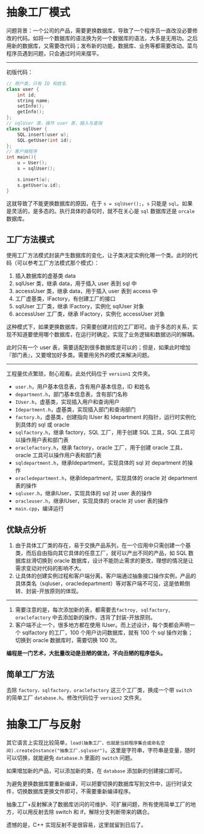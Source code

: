 # 抽象工厂模式

问题背景：一个公司的产品，需要更换数据库，导致了一个程序员一直改没必要修改的代码。如将一个数据库的语法换为另一个数据库的语法，大多是无用功。之后用新的数据库，又需要改代码；发布新的功能，数据库、业务等都需要改动。菜鸟程序员遇到问题，只会通过时间来摆平。

---

初版代码：

```cpp
// 用户类，只有 ID 和姓名
class user {
    int id;
    string name;
    setInfo();
    getInfo();
};
// sqlUser 类，操作 user 表，插入与查询
class sqlUser {
    SQL.insert(user u);
    SQL.getUser(int id);
};
// 客户端程序
int main(){
    u = User();
    s = sqlUser();

    s.insert(u);
    s.getUser(u.id);
}
```

这就导致了不能更换数据库的原因，在于 `s = sqlUser();`，`s` 只能是 `sql`。如果是灵活的，是多态的。执行具体的语句时，就不在关心是 `sql` 数据库还是 `orcale` 数据库。

## 工厂方法模式

使用工厂方法模式封装产生数据库的变化，让子类决定实例化哪一个类。此时的代码（可以参考工厂方法模式那个模式）：

1. 插入数据库的虚基类 data
2. sqlUser 类，继承 data，用于插入 user 表到 sql 中
3. accessUser 类，继承 data，用于插入 user 表到 access 中
4. 工厂虚基类，IFactory，有创建工厂的接口
5. sqlUser 工厂类，继承 IFactory，实例化 sqlUser 对象
6. accessUser 工厂类，继承 IFactory，实例化 accessUser 对象

这种模式下，如果更换数据库，只需要创建对应的工厂即可。由于多态的关系，实现不知道要使用哪个数据库，在运行时确定。实现了业务逻辑和数据访问的解耦。

此时只有一个 user 表，需要适配到很多数据库是可以的；但是，如果此时增加『部门表』，又要增加好多类。需要用另外的模式来解决问题。

---

工程量优点繁琐，耐心观看。此处代码位于 `version1` 文件夹。

- `user.h`，用户基本信息表，含有用户基本信息，ID 和姓名
- `department.h`，部门基本信息表，含有部门名称
- `IUser.h`，虚基类，实现插入用户和查询用户
- `Idepartment.h`，虚基类，实现插入部门和查询部门
- `factory.h`，虚基类，创建指向 IUser 和 Idepartment 的指针，运行时实例化到具体的 sql 或 oracle
- `sqlfactory.h`，继承 factory，SQL 工厂，用于创建 SQL 工具，SQL 工具可以操作用户表和部门表
- `oraclefactory.h`，继承 factory，oracle 工厂，用于创建 oracle 工具，oracle 工具可以操作用户表和部门表
- `sqldepartment.h`，继承Idepartment，实现具体的 sql 对 department 的操作
- `oracledepartment.h`，继承Idepartment，实现具体的 oracle 对 department 表的操作
- `sqluser.h`，继承IUser，实现具体的 sql 对 user 表的操作
- `oracleuser.h`，继承IUser，实现具体的 oracle 对 user 表的操作
- `main.cpp`，编译运行

## 优缺点分析

1. 由于具体工厂类的存在，易于交换产品系列，在一个应用中只需创建一个基类，而后自由指向其它具体的任意工厂，就可以产出不同的产品，如 SQL 数据库丝滑切换到 oracle 数据库，设计不能防止需求的更改，理想的情况是让需求变动对代码的影响不大。
2. 让具体的创建实例过程和客户端分离，客户端通过抽象接口操作实例，产品的具体类名（sqluser，oracledepartment）等对客户端不可见，这是依赖倒转、封装-开放原则的体现。

---

1. 需要注意的是，每次添加新的表，都需要去`factroy, sqlfactory, oraclefactory` 中去添加新的操作，违背了封装-开放原则。
2. 客户端不止一个，很多地方都在使用 IUser。而上述设计，每个类都会声明一个 sqlfactory 的工厂，100 个用户访问数据库，就有 100 个 sql 操作对象；切换到 oracle 数据库时，需要切换 100 次。

**编程是一门艺术，大批量改动是丑陋的做法，不向丑陋的程序低头。**

## 简单工厂方法

去除 `factory，sqlfactory，oraclefactory` 这三个工厂类，换成一个带 `switch` 的简单工厂 `database.h`。修改代码位于 `version2` 文件夹。

# 抽象工厂与反射

其它语言上实现比较简单，`load(抽象工厂，也就是当前程序集合或命名空间).createInstance("抽象工厂.sqluser")`。这里是字符串，字符串是变量，随时可以切换，就能避免 `database.h` 里面的 `switch` 问题。

如果增加新的产品，可以添加新的类，在 `database` 添加新的创建接口即可。

为避免更换数据库要重新编译，可以把要切换的数据库写到文件中，运行时读文件，切换数据库更换文件即可，不需要重新编译程序。

抽象工厂+反射解决了数据库访问的可维护、可扩展问题，所有使用简单工厂的地方，可以用反射去除 switch 和 if，解除分支判断带来的耦合。

遗憾的是，C++ 实现反射不是很容易，这里就留到日后了。